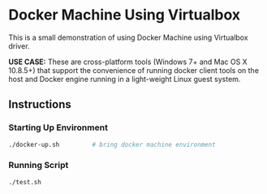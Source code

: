 # **Docker Machine Using Virtualbox**

This is a small demonstration of using Docker Machine using Virtualbox driver.

**USE CASE:** These are cross-platform tools (Windows 7+ and Mac OS X 10.8.5+) that support the convenience of running docker client tools on the host and Docker engine running in a light-weight Linux guest system. 

## **Instructions**

### **Starting Up Environment**

```bash
./docker-up.sh         # bring docker machine environment
```
### **Running Script**

```bash
./test.sh
```
